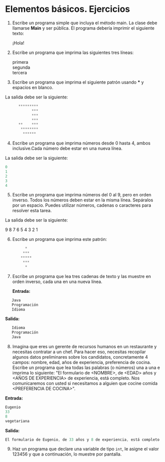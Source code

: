 # Elementos básicos. Ejercicios

1. Escribe un programa simple que incluya el método main. La clase debe llamarse **Main** y ser pública. El programa debería imprimir el siguiente texto:

   ¡Hola\!

2. Escribe un programa que imprima las siguientes tres líneas:

   primera  
   segunda  
   tercera

3. Escribe un programa que imprima el siguiente patrón usando **\*** y espacios en blanco. 

La salida debe ser la siguiente:
````java
      *********  
            ***  
            ***  
            ***  
      **    ***  
       ********  
        ****** 
````
4. Escribe un programa que imprima números desde 0 hasta 4, ambos inclusive.Cada número debe estar en una nueva línea.

La salida debe ser la siguiente:
````java
0  
1  
2  
3  
4
````
5. Escribe un programa que imprima números del 0 al 9, pero en orden inverso. Todos los números deben estar en la misma línea. Sepáralos por un espacio. Puedes utilizar números, cadenas o caracteres para resolver esta tarea.

La salida debe ser la siguiente:

9 8 7 6 5 4 3 2 1

6. Escribe un programa que imprima este patrón:
````java
         *
        ***
       *****
        ***
         *
```` 
 
7. Escribe un programa que lea tres cadenas de texto y las muestre en orden inverso, cada una en una nueva línea.

   **Entrada:**
````java
   Java
   Programación
   Idioma
````
   **Salida:**
````java
   Idioma
   Programación
   Java
````
8. Imagina que eres un gerente de recursos humanos en un restaurante y necesitas contratar a un chef. Para hacer eso, necesitas recopilar algunos datos preliminares sobre los candidatos, concretamente 4 campos: nombre, edad, años de experiencia, preferencia de cocina. Escribe un programa que lea todas las palabras (o números) una a una e imprima lo siguiente: "El formulario de \<NOMBRE\>, de \<EDAD\> años y \<AÑOS DE EXPERIENCIA\> de experiencia, está completo. Nos comunicaremos con usted si necesitamos a alguien que cocine comida \<PREFERENCIA DE COCINA\>".

**Entrada:**
````java
Eugenio  
33  
8  
vegetariana  
````
**Salida:**
````java
El formulario de Eugenio, de 33 años y 8 de experiencia, está completo. Nos  comunicaremos con usted si necesitamos alguien que cocine comida vegetariana.
````
9. Haz un programa que declare una variable de tipo <code>int</code>, le asigne el valor 123456 y que a continuación, lo muestre por pantalla.

